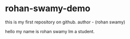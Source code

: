 # rohan-swamy-demo
this is my first repository on github.
author - (rohan swamy)

hello my name is rohan swamy Im a student.

